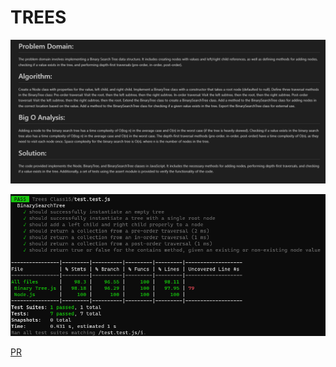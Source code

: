 # TREES

![Alt text](trees.png)

![Alt text](treestest.png)

[PR](https://github.com/NSALAA9/data-structures-and-algorithms/pull/28)